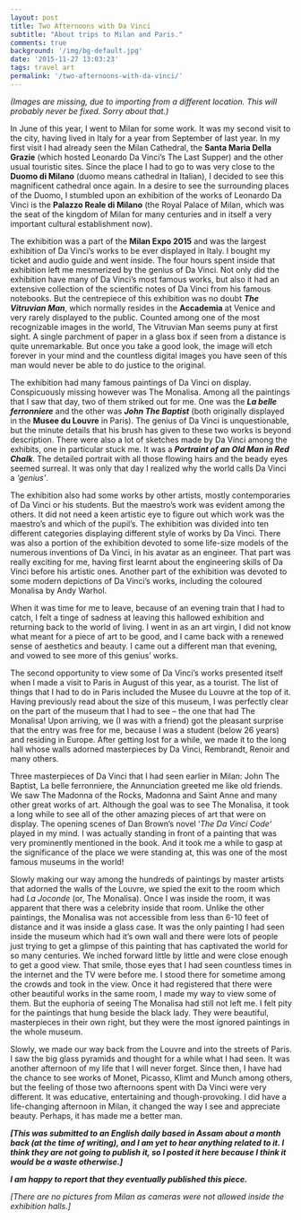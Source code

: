 ```yaml
---
layout: post
title: Two Afternoons with Da Vinci
subtitle: "About trips to Milan and Paris."
comments: true
background: '/img/bg-default.jpg'
date: '2015-11-27 13:03:23'
tags: travel art
permalink: '/two-afternoons-with-da-vinci/'
---
```


*(Images are missing, due to importing from a different location. This will probably never be fixed. Sorry about that.)*

In June of this year, I went to Milan for some work. It was my second visit to the city, having lived in Italy for a year from September of last year. In my first visit I had already seen the Milan Cathedral, the **Santa Maria Della Grazie** (which hosted Leonardo Da Vinci’s The Last Supper) and the other usual touristic sites. Since the place I had to go to was very close to the **Duomo di Milano** (duomo means cathedral in Italian), I decided to see this magnificent cathedral once again. In a desire to see the surrounding places of the Duomo, I stumbled upon an exhibition of the works of Leonardo Da Vinci is the **Palazzo Reale di Milano** (the Royal Palace of Milan, which was the seat of the kingdom of Milan for many centuries and in itself a very important cultural establishment now).

The exhibition was a part of the **Milan Expo 2015** and was the largest exhibition of Da Vinci’s works to be ever displayed in Italy. I bought my ticket and audio guide and went inside. The four hours spent inside that exhibition left me mesmerized by the genius of Da Vinci. Not only did the exhibition have many of Da Vinci’s most famous works, but also it had an extensive collection of the scientific notes of Da Vinci from his famous notebooks. But the centrepiece of this exhibition was no doubt ***The Vitruvian Man***, which normally resides in the **Accademia** at Venice and very rarely displayed to the public. Counted among one of the most recognizable images in the world, The Vitruvian Man seems puny at first sight. A single parchment of paper in a glass box if seen from a distance is quite unremarkable. But once you take a good look, the image will etch forever in your mind and the countless digital images you have seen of this man would never be able to do justice to the original.

The exhibition had many famous paintings of Da Vinci on display. Conspicuously missing however was The Monalisa. Among all the paintings that I saw that day, two of them striked out for me. One was the ***La belle ferronniere*** and the other was ***John The Baptist*** (both originally displayed in the **Musee du Louvre** in Paris). The genius of Da Vinci is unquestionable, but the minute details that his brush has given to these two works is beyond description. There were also a lot of sketches made by Da Vinci among the exhibits, one in particular stuck me. It was a ***Portraint of an Old Man in Red Chalk***. The detailed portrait with all those flowing hairs and the beady eyes seemed surreal. It was only that day I realized why the world calls Da Vinci a *‘genius’*.

The exhibition also had some works by other artists, mostly contemporaries of Da Vinci or his students. But the maestro’s work was evident among the others. It did not need a keen artistic eye to figure out which work was the maestro’s and which of the pupil’s. The exhibition was divided into ten different categories displaying different style of works by Da Vinci. There was also a portion of the exhibition devoted to some life-size models of the numerous inventions of Da Vinci, in his avatar as an engineer. That part was really exciting for me, having first learnt about the engineering skills of Da Vinci before his artistic ones. Another part of the exhibition was devoted to some modern depictions of Da Vinci’s works, including the coloured Monalisa by Andy Warhol.

When it was time for me to leave, because of an evening train that I had to catch, I felt a tinge of sadness at leaving this hallowed exhibition and returning back to the world of living. I went in as an art virgin, I did not know what meant for a piece of art to be good, and I came back with a renewed sense of aesthetics and beauty. I came out a different man that evening, and vowed to see more of this genius’ works.

The second opportunity to view some of Da Vinci’s works presented itself when I made a visit to Paris in August of this year, as a tourist. The list of things that I had to do in Paris included the Musee du Louvre at the top of it. Having previously read about the size of this museum, I was perfectly clear on the part of the museum that I had to see – the one that had The Monalisa! Upon arriving, we (I was with a friend) got the pleasant surprise that the entry was free for me, because I was a student (below 26 years) and residing in Europe. After getting lost for a while, we made it to the long hall whose walls adorned masterpieces by Da Vinci, Rembrandt, Renoir and many others.

Three masterpieces of Da Vinci that I had seen earlier in Milan: John The Baptist, La belle ferronniere, the Annunciation greeted me like old friends. We saw The Madonna of the Rocks, Madonna and Saint Anne and many other great works of art. Although the goal was to see The Monalisa, it took a long while to see all of the other amazing pieces of art that were on display. The opening scenes of Dan Brown’s novel ‘*The Da Vinci Code*‘ played in my mind. I was actually standing in front of a painting that was very prominently mentioned in the book. And it took me a while to gasp at the significance of the place we were standing at, this was one of the most famous museums in the world!

Slowly making our way among the hundreds of paintings by master artists that adorned the walls of the Louvre, we spied the exit to the room which had *La Joconde* (or, The Monalisa). Once I was inside the room, it was apparent that there was a celebrity inside that room. Unlike the other paintings, the Monalisa was not accessible from less than 6-10 feet of distance and it was inside a glass case. It was the only painting I had seen inside the museum which had it’s own wall and there were lots of people just trying to get a glimpse of this painting that has captivated the world for so many centuries. We inched forward little by little and were close enough to get a good view. That smile, those eyes that I had seen countless times in the internet and the TV were before me. I stood there for sometime among the crowds and took in the view. Once it had registered that there were other beautiful works in the same room, I made my way to view some of them. But the euphoria of seeing The Monalisa had still not left me. I felt pity for the paintings that hung beside the black lady. They were beautiful, masterpieces in their own right, but they were the most ignored paintings in the whole museum.

Slowly, we made our way back from the Louvre and into the streets of Paris. I saw the big glass pyramids and thought for a while what I had seen. It was another afternoon of my life that I will never forget. Since then, I have had the chance to see works of Monet, Picasso, Klimt and Munch among others, but the feeling of those two afternoons spent with Da Vinci were very different. It was educative, entertaining and though-provoking. I did have a life-changing afternoon in Milan, it changed the way I see and appreciate beauty. Perhaps, it has made me a better man.

***[This was submitted to an English daily based in Assam about a month back (at the time of writing), and I am yet to hear anything related to it. I think they are not going to publish it, so I posted it here because I think it would be a waste otherwise.]***

***I am happy to report that they eventually published this piece.***

*[There are no pictures from Milan as cameras were not allowed inside the exhibition halls.]*


